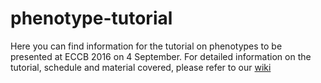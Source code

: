 # phenotype-tutorial

Here you can find information for the tutorial on phenotypes to be presented at ECCB 2016 on 4 September. For detailed information on the tutorial, schedule and material covered, please refer to our [wiki](https://github.com/bio-ontology-research-group/ontology-and-phenotype-tutorial/wiki)
